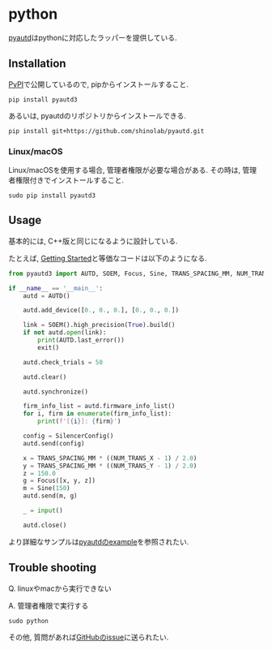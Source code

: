 # python

[pyautd](https://github.com/shinolab/pyautd)はpythonに対応したラッパーを提供している.

## Installation

[PyPI](https://pypi.org/project/pyautd3/)で公開しているので, pipからインストールすること.

```
pip install pyautd3
```

あるいは, pyautdのリポジトリからインストールできる.

```
pip install git+https://github.com/shinolab/pyautd.git
```

### Linux/macOS

Linux/macOSを使用する場合, 管理者権限が必要な場合がある. その時は, 管理者権限付きでインストールすること.

```
sudo pip install pyautd3
```

## Usage

基本的には, C++版と同じになるように設計している.

たとえば, [Getting Started](../Users_Manual/getting_started.md)と等価なコードは以下のようになる.

```python
from pyautd3 import AUTD, SOEM, Focus, Sine, TRANS_SPACING_MM, NUM_TRANS_X, NUM_TRANS_Y, SilencerConfig

if __name__ == '__main__':
    autd = AUTD()

    autd.add_device([0., 0., 0.], [0., 0., 0.])

    link = SOEM().high_precision(True).build()
    if not autd.open(link):
        print(AUTD.last_error())
        exit()

    autd.check_trials = 50

    autd.clear()

    autd.synchronize()

    firm_info_list = autd.firmware_info_list()
    for i, firm in enumerate(firm_info_list):
        print(f'[{i}]: {firm}')

    config = SilencerConfig()
    autd.send(config)

    x = TRANS_SPACING_MM * ((NUM_TRANS_X - 1) / 2.0)
    y = TRANS_SPACING_MM * ((NUM_TRANS_Y - 1) / 2.0)
    z = 150.0
    g = Focus([x, y, z])
    m = Sine(150)
    autd.send(m, g)

    _ = input()

    autd.close()
```

より詳細なサンプルは[pyautdのexample](https://github.com/shinolab/pyautd/tree/master/example)を参照されたい.

## Trouble shooting

Q. linuxやmacから実行できない

A. 管理者権限で実行する

```
sudo python
```

その他, 質問があれば[GitHubのissue](https://github.com/shinolab/pyautd/issues)に送られたい.
